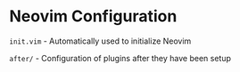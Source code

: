 Neovim Configuration
====================

`init.vim` - Automatically used to initialize Neovim

`after/` - Configuration of plugins after they have been setup
